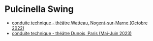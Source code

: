 # Pulcinella Swing

- [conduite technique - théâtre Watteau, Nogent-sur-Marne (Octobre 2022)](./ct_watteau.md)
- [conduite technique - théâtre Dunois, Paris (Mai-Juin 2023)](./ct_dunois.md)

